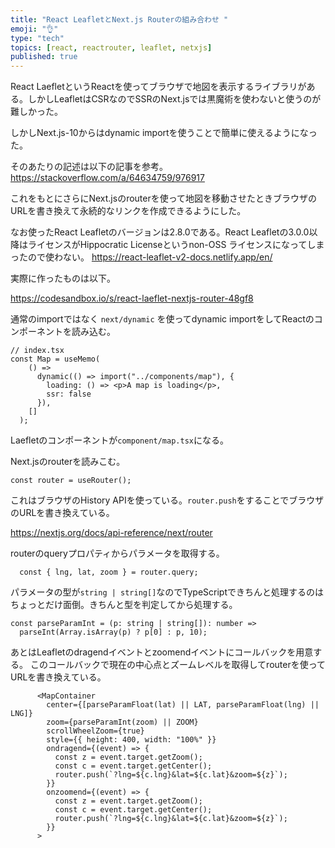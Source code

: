 ```yaml
---
title: "React LeafletとNext.js Routerの組み合わせ "
emoji: "👌"
type: "tech"
topics: [react, reactrouter, leaflet, netxjs]
published: true
---
```

React LaefletというReactを使ってブラウザで地図を表示するライブラリがある。しかしLeafletはCSRなのでSSRのNext.jsでは黒魔術を使わないと使うのが難しかった。

しかしNext.js-10からはdynamic importを使うことで簡単に使えるようになった。

そのあたりの記述は以下の記事を参考。
https://stackoverflow.com/a/64634759/976917

これをもとにさらにNext.jsのrouterを使って地図を移動させたときブラウザのURLを書き換えて永続的なリンクを作成できるようにした。

なお使ったReact Leafletのバージョンは2.8.0である。React Leafletの3.0.0以降はライセンスがHippocratic Licenseというnon-OSS ライセンスになってしまったので使わない。
https://react-leaflet-v2-docs.netlify.app/en/

実際に作ったものは以下。

https://codesandbox.io/s/react-laeflet-nextjs-router-48gf8

通常のimportではなく `next/dynamic` を使ってdynamic importをしてReactのコンポーネントを読み込む。

```tsx
// index.tsx
const Map = useMemo(
    () =>
      dynamic(() => import("../components/map"), {
        loading: () => <p>A map is loading</p>,
        ssr: false
      }),
    []
  );
```

Laefletのコンポーネントが`component/map.tsx`になる。

Next.jsのrouterを読みこむ。

```tsx
const router = useRouter();
```
これはブラウザのHistory APIを使っている。`router.push`をすることでブラウザのURLを書き換えている。

https://nextjs.org/docs/api-reference/next/router

routerのqueryプロパティからパラメータを取得する。

```tsx
  const { lng, lat, zoom } = router.query;
```

パラメータの型が`string | string[]`なのでTypeScriptできちんと処理するのはちょっとだけ面倒。きちんと型を判定してから処理する。

```tsx
const parseParamInt = (p: string | string[]): number =>
  parseInt(Array.isArray(p) ? p[0] : p, 10);
```

あとはLeafletのdragendイベントとzoomendイベントにコールバックを用意する。
このコールバックで現在の中心点とズームレベルを取得してrouterを使ってURLを書き換えている。

```tsx
      <MapContainer
        center={[parseParamFloat(lat) || LAT, parseParamFloat(lng) || LNG]}
        zoom={parseParamInt(zoom) || ZOOM}
        scrollWheelZoom={true}
        style={{ height: 400, width: "100%" }}
        ondragend={(event) => {
          const z = event.target.getZoom();
          const c = event.target.getCenter();
          router.push(`?lng=${c.lng}&lat=${c.lat}&zoom=${z}`);
        }}
        onzoomend={(event) => {
          const z = event.target.getZoom();
          const c = event.target.getCenter();
          router.push(`?lng=${c.lng}&lat=${c.lat}&zoom=${z}`);
        }}
      >
```
